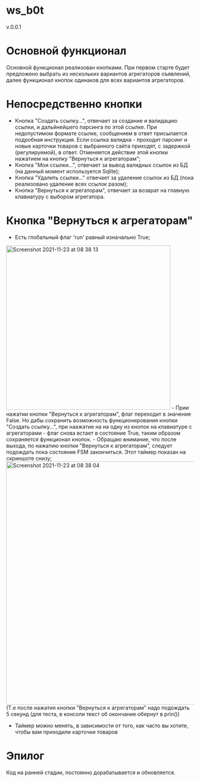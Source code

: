 # ws_b0t
v.0.0.1
#  Основной функционал
Основной функционал реализован кнопками. При первом старте будет предложено выбрать из нескольких вариантов агрегаторов оъявлений, далее функционал кнопок одинаков для всех вариантов агрегаторов.
# Непосредственно кнопки
- Кнопка "Создать ссылку...", отвечает за создание и валидацию ссылки, и дальйнейшего парсинга по этой ссылке. При недопустимом формате ссылке, сообщением в ответ присылается подробная инструкция. Если ссылка валидна - проходит парсинг и новые карточки товаров с выбранного сайта приходят, с задержкой (регулируемой), в ответ. Отменяется действие этой кнопки нажатием на кнопку "Вернуться к агрегаторам";
- Кнопка "Мои ссылки...", отвечает за вывод валидных ссылок из БД (на данный момент используется  Sqlite);
- Кнопка "Удалить ссылки..." отвечает за удаление ссылок из БД (пока реализовано удаление всех ссылок разом);
- Кнопка "Вернуться к агрегаторам", отвечает за возврат на главную клавиатуру с выбором агрегатора.
# Кнопка "Вернуться к агрегаторам"
- Есть глобальный флаг 'run' равный изначально True; 
<img width="441" alt="Screenshot 2021-11-23 at 08 38 13" src="https://user-images.githubusercontent.com/89384156/143040278-1d38eb01-9483-49ed-a6ea-43d04ce0e428.png">
- Прии нажатии кнопки "Вернуться к агрегаторам", флаг переходит в значение False. Но дабы сохранить возможность функционирования кнопки "Создать ссылку...", при наажатие на на одну из кнопок на клавиатуре с агрегаторами - флаг снова встает в состояние True, таким образом сохраняется функционал кнопок.
- Обращаю внимание, что после выхода, по нажатию кнопки "Вернуться к агрегаторам", следует подождать пока состояние FSM закончиться. Этот таймер показан на скриншоте снизу;
<img width="653" alt="Screenshot 2021-11-23 at 08 38 04" src="https://user-images.githubusercontent.com/89384156/143041329-757d6ca5-afe8-4ed6-87ff-24ce34a0f3f6.png">
(Т.е после нажатия кнопки "Вернуться к агрегаторам" надо подождать 5 секунд (для теста, в консоли текст об окончание обернут в prin())

- Таймер можно менять, в зависимости от того, как часто вы хотите, чтобы вам приходили карточки товаров

# Эпилог
Код на ранней стадии, постоянно дорабатывается и обновляется.
